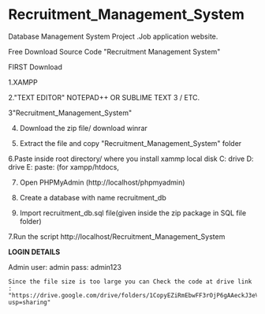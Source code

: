 # Recruitment_Management_System
Database Management System Project .Job application website.

Free Download Source Code "Recruitment Management System"

FIRST Download

1.XAMPP

2."TEXT EDITOR" NOTEPAD++ OR SUBLIME TEXT 3 / ETC.

3"Recruitment_Management_System"

4. Download the zip file/ download winrar

5. Extract the file and copy "Recruitment_Management_System" folder

6.Paste inside root directory/ where you install xammp local disk C: drive D: drive E: paste: (for xampp/htdocs, 

7. Open PHPMyAdmin (http://localhost/phpmyadmin)

8. Create a database with name recruitment_db

6. Import recruitment_db.sql file(given inside the zip package in SQL file folder)

7.Run the script http://localhost/Recruitment_Management_System


**LOGIN DETAILS** 

Admin
user: admin
pass: admin123

```
Since the file size is too large you can Check the code at drive link : "https://drive.google.com/drive/folders/1CopyEZiRmEbwFF3rOjP6gAAeckJ3eVEz?usp=sharing"
```
